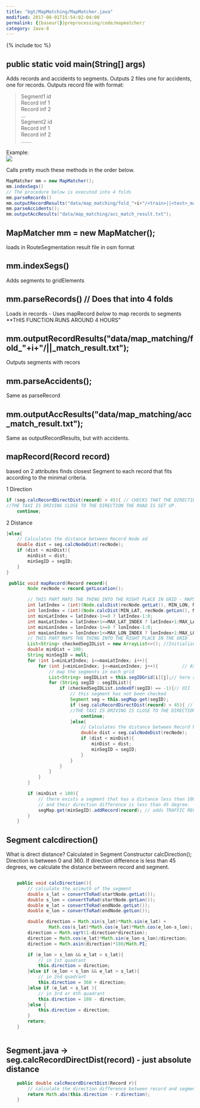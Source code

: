 ```yaml
---
title: "bgt/MapMatching/MapMatcher.java"
modified: 2017-08-01T15:54:02-04:00
permalink: {{baseurl}}preprocessing/code/mapmatcher/
category: Java-8
---
```


{% include toc %}

## public static void main(String[] args)


Adds records and accidents to segments. Outputs 2 files one for accidents, one for records. Outputs record file with format: 

>
>Segment1 id  
Record inf 1  
Record inf 2  
...  
Segment2 id  
Record inf 1  
Record inf 2  
.......  

Example:  
![]({{baseurl}}assets/images/mathresult.png)

Calls pretty much these methods in the order below. 

~~~java
MapMatcher mm = new MapMatcher();
mm.indexSegs()
// The procedure below is executed into 4 folds
mm.parseRecords() 
mm.outputRecordResults("data/map_matching/fold_"+i+"/<train>||<test>_match_result.txt");
mm.parseAccidents();
mm.outputAccResults("data/map_matching/acc_match_result.txt");
~~~


## MapMatcher mm = new MapMatcher();
loads in RouteSegmentation result file in osm format
## mm.indexSegs() 
Adds segments to gridElements
## mm.parseRecords() // Does that into 4 folds 
Loads in records - Uses mapRecord _below_ to map records to segments **THIS FUNCTION RUNS AROUND 4 HOURS"
## mm.outputRecordResults("data/map_matching/fold_"+i+"/<train>||<test>_match_result.txt");
Outputs segments with recors 
## mm.parseAccidents();
Same as parseRecord 
## mm.outputAccResults("data/map_matching/acc_match_result.txt");
Same as outputRecordResults, but with accidents. 
## mapRecord(Record record)



based on 2 attributes finds closest Segment to each record that fits according to the minimal criteria. 


1 Direction 
~~~java
if (seg.calcRecordDirectDist(record) > 45){ // CHECKS THAT THE DIRECTION 
//THE TAXI IS DRIVING CLOSE TO THE DIRECTION THE ROAD IS SET UP. 
    continue;
~~~
2 Distance 
~~~java
}else{
    // Calculates the distance between Record Node ad 
    double dist = seg.calcNodeDist(recNode);
    if (dist < minDist){
        minDist = dist;
        minSegID = segID;
    }
}
~~~

~~~java
 public void mapRecord(Record record){
        Node recNode = record.getLocation();

        // THIS PART MAPS THE THING INTO THE RIGHT PLACE IN GRID - MAPS IT INTO 3 PLACES IN THE GRID  -- TOTALING 300 * 300 m
        int latIndex = (int)(Node.calcDist(recNode.getLat(), MIN_LON, MIN_LAT, MIN_LON) / GRID_SIZE);
        int lonIndex = (int)(Node.calcDist(MIN_LAT, recNode.getLon(), MIN_LAT, MIN_LON) / GRID_SIZE);
        int minLatIndex = latIndex-1>=0 ? latIndex-1:0;
        int maxLatIndex = latIndex+1<=MAX_LAT_INDEX ? latIndex+1:MAX_LAT_INDEX;
        int minLonIndex = lonIndex-1>=0 ? lonIndex-1:0;
        int maxLonIndex = lonIndex+1<=MAX_LON_INDEX ? lonIndex+1:MAX_LON_INDEX;
        // THIS PART MAPS THE THING INTO THE RIGHT PLACE IN THE GRID
        List<String> checkedSegIDList = new ArrayList<>(); //Initialize empty ArrayList of // Segment ID-s
        double minDist = 100;
        String minSegID = null;
        for (int i=minLatIndex; i<=maxLatIndex; i++){
            for (int j=minLonIndex; j<=maxLonIndex; j++){         // ASSIGNS TO CLOSEST SEGMENT IN GRID
                // map the segments in each grid
                List<String> segIDList = this.segIDGrid[i][j];// here are the segments that belong to the specific gridelement . these segments are mapped in indexSegs()
                for (String segID : segIDList){
                    if (checkedSegIDList.indexOf(segID) == -1){// OII
                        // this segment has not been checked
                        Segment seg = this.segMap.get(segID);
                        if (seg.calcRecordDirectDist(record) > 45){ // CHECKS THAT THE DIRECTION 
                        //THE TAXI IS DRIVING IS CLOSE TO THE DIRECTION THE ROAD IS SET UP. 
                            continue;
                        }else{
                            // Calculates the distance between Record Node ad 
                            double dist = seg.calcNodeDist(recNode);
                            if (dist < minDist){
                                minDist = dist;
                                minSegID = segID;
                            }
                        }
                    }
                }
            }
        }

        if (minDist < 100){
            // there exists a segment that has a distance less than 100 from the record,
            // and their direction difference is less than 45 degree.
            segMap.get(minSegID).addRecord(record); // adds TRAFFIC RECORD TO CLOSEST SEGMENT
        }
    }


~~~

## Segment calcdirection()
What is direct distance? Calculated in Segment Constructor calcDirection(); Direction is between 0 and 360. If direction difference is less than 45 degrees, we calculate the distance betweern record and segment. 
~~~java 

    public void calcDirection(){
        // calculate the azimuth of the segment
        double s_lat = convertToRad(startNode.getLat());
        double s_lon = convertToRad(startNode.getLon());
        double e_lat = convertToRad(endNode.getLat());
        double e_lon = convertToRad(endNode.getLon());

        double direction = Math.sin(s_lat)*Math.sin(e_lat) +
                Math.cos(s_lat)*Math.cos(e_lat)*Math.cos(e_lon-s_lon);
        direction = Math.sqrt(1-direction*direction);
        direction = Math.cos(e_lat)*Math.sin(e_lon-s_lon)/direction;
        direction = Math.asin(direction)*180/Math.PI;

        if (e_lon > s_lon && e_lat > s_lat){
            // in 1st quadrant
            this.direction = direction;
        }else if (e_lon < s_lon && e_lat > s_lat){
            // in 2nd quadrant
            this.direction = 360 + direction;
        }else if (e_lat < s_lat ){
            // in 3rd or 4th quadrant
            this.direction = 180 - direction;
        }else {
            this.direction = direction;
        }
        return;
    }



~~~


## Segment.java -> seg.calcRecordDirectDist(record) - just absolute distance


~~~java
    public double calcRecordDirectDist(Record r){
        // calculate the direction difference between record and segment
        return Math.abs(this.direction - r.direction);
    }
~~~